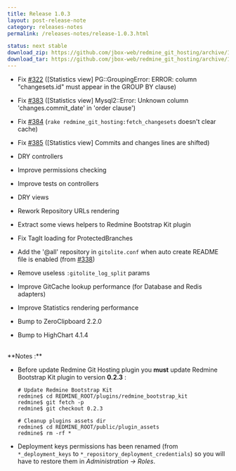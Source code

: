 ```yaml
---
title: Release 1.0.3
layout: post-release-note
category: releases-notes
permalink: /releases-notes/release-1.0.3.html

status: next stable
download_zip: https://github.com/jbox-web/redmine_git_hosting/archive/1.0.3.zip
download_tar: https://github.com/jbox-web/redmine_git_hosting/archive/1.0.3.tar.gz
---
```


* Fix [#322](https://github.com/jbox-web/redmine_git_hosting/issues/322) ([Statistics view] PG::GroupingError: ERROR: column "changesets.id" must appear in the GROUP BY clause)
* Fix [#383](https://github.com/jbox-web/redmine_git_hosting/issues/383) ([Statistics view] Mysql2::Error: Unknown column 'changes.commit_date' in 'order clause')
* Fix [#384](https://github.com/jbox-web/redmine_git_hosting/issues/384) (```rake redmine_git_hosting:fetch_changesets``` doesn't clear cache)
* Fix [#385](https://github.com/jbox-web/redmine_git_hosting/issues/385) ([Statistics view] Commits and changes lines are shifted)

* DRY controllers
* Improve permissions checking
* Improve tests on controllers
* DRY views
* Rework Repository URLs rendering
* Extract some views helpers to Redmine Bootstrap Kit plugin
* Fix TagIt loading for ProtectedBranches
* Add the '@all' repository in ```gitolite.conf``` when auto create README file is enabled (from [#338](https://github.com/jbox-web/redmine_git_hosting/issues/338))
* Remove useless ```:gitolite_log_split``` params
* Improve GitCache lookup performance (for Database and Redis adapters)
* Improve Statistics rendering performance
* Bump to ZeroClipboard 2.2.0
* Bump to HighChart 4.1.4

<br>
**Notes :**

* Before update Redmine Git Hosting plugin you **must** update Redmine Bootstrap Kit plugin to version **0.2.3** :

      # Update Redmine Bootstrap Kit
      redmine$ cd REDMINE_ROOT/plugins/redmine_bootstrap_kit
      redmine$ git fetch -p
      redmine$ git checkout 0.2.3

      # Cleanup plugins assets dir
      redmine$ cd REDMINE_ROOT/public/plugin_assets
      redmine$ rm -rf *

* Deployment keys permissions has been renamed (from ```*_deployment_keys``` to ```*_repository_deployment_credentials```) so you will have to restore them in *Administration -> Roles*.
